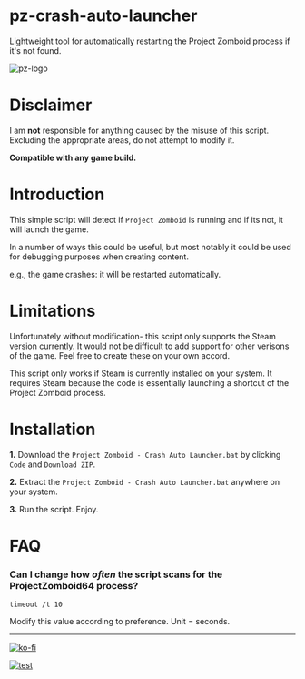 # pz-crash-auto-launcher
Lightweight tool for automatically restarting the Project Zomboid process if it's not found.

![pz-logo](https://cdn.discordapp.com/attachments/859209706576805919/892627027176337448/pzautocrash.png)
# Disclaimer

I am **not** responsible for anything caused by the misuse of this script. Excluding the appropriate areas, do not attempt to modify it.

**Compatible with any game build.**




# Introduction

This simple script will detect if ```Project Zomboid``` is running and if its not, it will launch the game.

In a number of ways this could be useful, but most notably it could be used for debugging purposes when creating content.

e.g., the game crashes: it will be restarted automatically.

# Limitations

Unfortunately without modification- this script only supports the Steam version currently. It would not be difficult to add support for other verisons of the game. Feel free to create these on your own accord.

This script only works if Steam is currently installed on your system. It requires Steam because the code is essentially launching a shortcut of the Project Zomboid process.

# Installation

**1.** Download the ```Project Zomboid - Crash Auto Launcher.bat``` by clicking ```Code``` and ```Download ZIP```.

**2.** Extract the ```Project Zomboid - Crash Auto Launcher.bat``` anywhere on your system.

**3.** Run the script. Enjoy.


# FAQ

### Can I change how *often* the script scans for the ProjectZomboid64 process?

```timeout /t 10``` 

Modify this value according to preference. Unit = seconds.



-------------------------
[![ko-fi](https://ko-fi.com/img/githubbutton_sm.svg)](https://ko-fi.com/W7W15DHAZ) 

[![test](https://i.ibb.co/946dsxm/discrd.png)](https://discord.gg/S5fhuFUHST)
